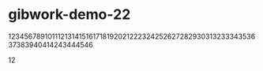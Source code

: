 # gibwork-demo-22
12345678910111213141516171819202122232425262728293031323334353637383940414243444546

12
